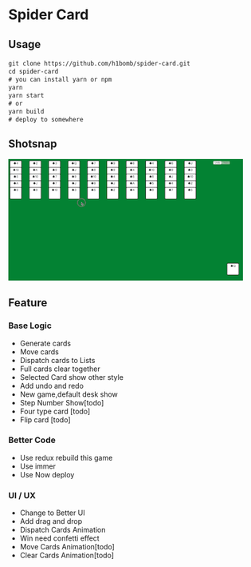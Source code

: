 # Spider Card

## Usage

```
git clone https://github.com/h1bomb/spider-card.git
cd spider-card
# you can install yarn or npm
yarn 
yarn start
# or
yarn build
# deploy to somewhere

```

## Shotsnap
![shotsnap](./public/shotsnap.gif)

## Feature

### Base Logic
* Generate cards
* Move cards
* Dispatch cards to Lists
* Full cards clear together
* Selected Card show other style
* Add undo and redo 
* New game,default desk show
* Step Number Show[todo]
* Four type card [todo]
* Flip card [todo]

### Better Code
* Use redux rebuild this game
* Use immer
* Use Now deploy

### UI / UX
* Change to Better UI
* Add drag and drop 
* Dispatch Cards Animation
* Win need confetti effect
* Move Cards Animation[todo]
* Clear Cards Animation[todo]

